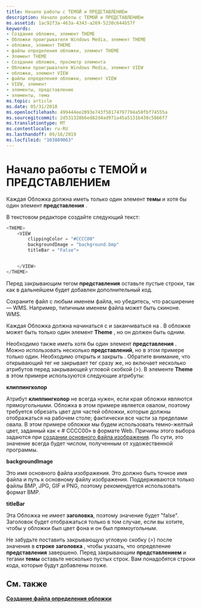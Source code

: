 ```yaml
---
title: Начало работы с ТЕМОЙ и ПРЕДСТАВЛЕНИЕм
description: Начало работы с ТЕМОЙ и ПРЕДСТАВЛЕНИЕм
ms.assetid: 1ac92f3a-463a-4343-a269-5230c644b57f
keywords:
- Создание обложек, элемент THEME
- Обложки проигрывателя Windows Media, элемент THEME
- обложки, элемент THEME
- файлы определения обложки, элемент THEME
- Элемент THEME
- Создание обложек, просмотр элемента
- Обложки проигрывателя Windows Media, элемент VIEW
- обложки, элемент VIEW
- файлы определения обложки, элемент VIEW
- VIEW, элемент
- элементы, представление
- элементы, тема
ms.topic: article
ms.date: 05/31/2018
ms.openlocfilehash: 499444ee2093e743f58174797794a50fbf74555a
ms.sourcegitcommit: 2d531328b6ed82d4ad971a45a5131b430c5866f7
ms.translationtype: MT
ms.contentlocale: ru-RU
ms.lasthandoff: 09/16/2019
ms.locfileid: "103889063"
---
```

# <a name="start-with-theme-and-view"></a>Начало работы с ТЕМОЙ и ПРЕДСТАВЛЕНИЕм

Каждая Обложка должна иметь только один элемент **темы** и хотя бы один элемент **представления** .

В текстовом редакторе создайте следующий текст:


```C++
<THEME>
    <VIEW
        clippingColor = "#CCCC00"
        backgroundImage = "background.bmp"
        titleBar = "False">


    </VIEW>
</THEME>

```



Перед закрывающим тегом **представления** оставьте пустые строки, так как в дальнейшем будет добавлен дополнительный код.

Сохраните файл с любым именем файла, но убедитесь, что расширение — WMS. Например, типичным именем файла может быть скиноне. WMS.

Каждая Обложка должна начинаться с <THEME> и заканчиваться на </THEME>. В обложке может быть только один элемент **Theme** , но он должен быть одним.

Необходимо также иметь хотя бы один элемент **представления** . Можно использовать несколько **представлений**, но в этом примере только один. Необходимо открыть <VIEW> и закрыть <VIEW>. Обратите внимание, что открывающий </VIEW> тег не закрывает тег сразу же, но включает несколько атрибутов перед закрывающей угловой скобкой (>). В элементе **Theme** в этом примере используются следующие атрибуты:

**клиппингколор**

Атрибут **клиппингколор** не всегда нужен, если края обложки являются прямоугольными. Обложка в этом примере является овалом, поэтому требуется обрезать цвет для частей обложки, которые должны отображаться на рабочем столе; фактически все части за пределами овала. В этом примере обложки мы будем использовать темно-желтый цвет, заданный как « \# CCCC00» в формате Web. Причины этого выбора задаются при [создании основного файла изображения](creating-the-primary-art-file.md). По сути, это значение всегда будет числом, полученным от художественной программы.

**backgroundImage**

Это имя основного файла изображения. Это должно быть точное имя файла и путь к основному файлу изображения. Поддерживаются только файлы BMP, JPG, GIF и PNG, поэтому рекомендуется использовать формат BMP.

**titleBar**

Эта Обложка не имеет **заголовка**, поэтому значение будет "false". Заголовок будет отображаться только в том случае, если вы хотите, чтобы у обложки был цвет фона и он был прямоугольным.

Не забудьте поставить закрывающую угловую скобку (>) после значения в **строке заголовка** , чтобы указать, что определение **представления** завершено. Перед закрывающим **представлением** и тегами **темы** оставьте несколько пустых строк. Вам понадобятся строки кода, которые будут добавлены позже.

## <a name="related-topics"></a>См. также

<dl> <dt>

[**Создание файла определения обложки**](creating-the-skin-definition-file.md)
</dt> </dl>

 

 




